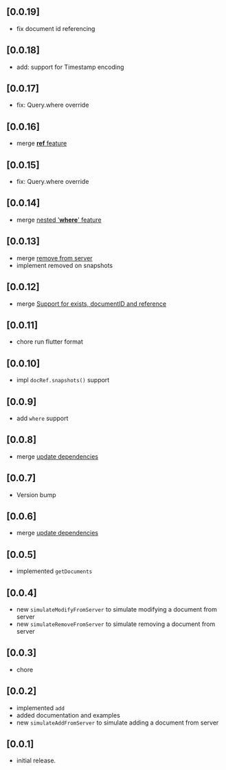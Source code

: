 ## [0.0.19]
* fix document id referencing

## [0.0.18]
* add: support for Timestamp encoding

## [0.0.17]
* fix: Query.where override

## [0.0.16]
* merge [__ref__ feature](https://github.com/ozanturksever/mock_cloud_firestore/pull/16)

## [0.0.15]
* fix: Query.where override

## [0.0.14]
* merge [nested '__where__' feature](https://github.com/ozanturksever/mock_cloud_firestore/pull/14)

## [0.0.13]
* merge [remove from server](https://github.com/ozanturksever/mock_cloud_firestore/pull/12)
* implement removed on snapshots

## [0.0.12]
* merge [Support for exists, documentID and reference](https://github.com/ozanturksever/mock_cloud_firestore/pull/13)

## [0.0.11]
* chore run flutter format

## [0.0.10]
* impl `docRef.snapshots()` support

## [0.0.9]
* add `where` support

## [0.0.8]
* merge [update dependencies](https://github.com/ozanturksever/mock_cloud_firestore/pull/6)

## [0.0.7]
* Version bump

## [0.0.6]
* merge [update dependencies](https://github.com/ozanturksever/mock_cloud_firestore/pull/3)

## [0.0.5]
* implemented `getDocuments`

## [0.0.4]

* new `simulateModifyFromServer` to simulate modifying a document from server
* new `simulateRemoveFromServer` to simulate removing a document from server

## [0.0.3]
* chore

## [0.0.2]

* implemented `add`
* added documentation and examples
* new `simulateAddFromServer` to simulate adding a document from server

## [0.0.1]

* initial release.

